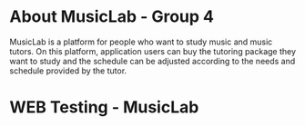 # About MusicLab - Group 4
MusicLab is a platform for people who want to study music and music tutors.
On this platform, application users can buy the tutoring package they want to study and the schedule can be adjusted according to the needs and schedule provided by the tutor.

# WEB Testing - MusicLab

